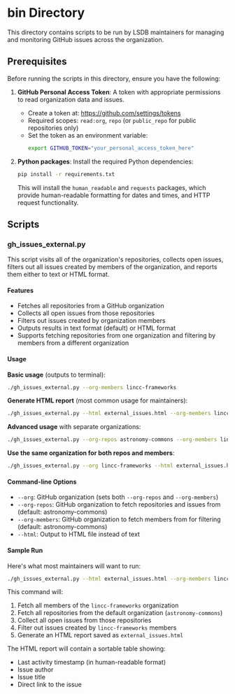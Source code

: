 # bin Directory

This directory contains scripts to be run by LSDB maintainers for managing and monitoring GitHub issues across the organization.

## Prerequisites

Before running the scripts in this directory, ensure you have the following:

1. **GitHub Personal Access Token**: A token with appropriate permissions to read organization data and issues.
   - Create a token at: https://github.com/settings/tokens
   - Required scopes: `read:org`, `repo` (or `public_repo` for public repositories only)
   - Set the token as an environment variable:
     ```bash
     export GITHUB_TOKEN="your_personal_access_token_here"
     ```

2. **Python packages**: Install the required Python dependencies:
   ```bash
   pip install -r requirements.txt
   ```
   This will install the `human_readable` and `requests` packages, which provide human-readable formatting for dates and times, and HTTP request functionality.

## Scripts

### gh_issues_external.py

This script visits all of the organization's repositories, collects open issues, filters out all issues created by members of the organization, and reports them either to text or HTML format.

#### Features
- Fetches all repositories from a GitHub organization
- Collects all open issues from those repositories
- Filters out issues created by organization members
- Outputs results in text format (default) or HTML format
- Supports fetching repositories from one organization and filtering by members from a different organization

#### Usage

**Basic usage** (outputs to terminal):
```bash
./gh_issues_external.py --org-members lincc-frameworks
```

**Generate HTML report** (most common usage for maintainers):
```bash
./gh_issues_external.py --html external_issues.html --org-members lincc-frameworks
```

**Advanced usage** with separate organizations:
```bash
./gh_issues_external.py --org-repos astronomy-commons --org-members lincc-frameworks --html issues.html
```

**Use the same organization for both repos and members**:
```bash
./gh_issues_external.py --org lincc-frameworks --html external_issues.html
```

#### Command-line Options

- `--org`: GitHub organization (sets both `--org-repos` and `--org-members`)
- `--org-repos`: GitHub organization to fetch repositories and issues from (default: astronomy-commons)
- `--org-members`: GitHub organization to fetch members from for filtering (default: astronomy-commons)
- `--html`: Output to HTML file instead of text

#### Sample Run

Here's what most maintainers will want to run:
```bash
./gh_issues_external.py --html external_issues.html --org-members lincc-frameworks
```

This command will:
1. Fetch all members of the `lincc-frameworks` organization
2. Fetch all repositories from the default organization (`astronomy-commons`)
3. Collect all open issues from those repositories
4. Filter out issues created by `lincc-frameworks` members
5. Generate an HTML report saved as `external_issues.html`

The HTML report will contain a sortable table showing:
- Last activity timestamp (in human-readable format)
- Issue author
- Issue title
- Direct link to the issue
